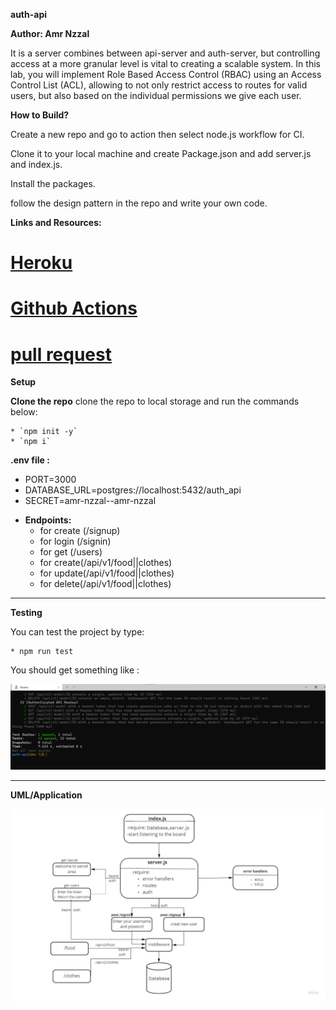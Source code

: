 **auth-api**

**Author: Amr Nzzal**

It is a server combines between api-server and auth-server, but controlling access at a more granular level is vital to creating a scalable system. In this lab, you will implement Role Based Access Control (RBAC) using an Access Control List (ACL), allowing to not only restrict access to routes for valid users, but also based on the individual permissions we give each user.

**How to Build?**

Create a new repo and go to action then select node.js workflow for CI.

Clone it to your local machine and create Package.json and add server.js and index.js.

Install the packages.

follow the design pattern in the repo and write your own code.

**Links and Resources:**

# [Heroku](https://amr-auth-api.herokuapp.com/)

# [Github Actions](https://github.com/amr88nzzal/auth-api/actions)

# [pull request](https://github.com/khalidsy90/auth-api/pull/1)

**Setup**


**Clone the repo**
    clone the repo to local storage and run the commands below:

    * `npm init -y`
    * `npm i` 

**.env file :**

- PORT=3000
- DATABASE_URL=postgres://localhost:5432/auth_api
- SECRET=amr-nzzal--amr-nzzal

* **Endpoints:**
   *  for create (/signup)
   *  for login (/signin)
   *  for get (/users)
   *  for create(/api/v1/food||clothes)
   *  for update(/api/v1/food||clothes)
   *  for delete(/api/v1/food||clothes)
---

**Testing**

 You can test the project by type:

    * npm run test

 You should get something like :

![test](./test.png)



---

**UML/Application**

![uml](./uml.jpg)
